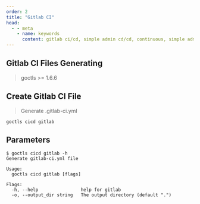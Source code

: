 ```yaml
---
order: 2
title: "Gitlab CI"
head:
  - - meta
    - name: keywords
      content: gitlab ci/cd, simple admin cd/cd, continuous, simple admin
---
```


## Gitlab CI Files Generating

> goctls >= 1.6.6

## Create Gitlab CI File

> Generate .gitlab-ci.yml

```shell
goctls cicd gitlab
```

## Parameters 

```shell
$ goctls cicd gitlab -h
Generate gitlab-ci.yml file

Usage:
  goctls cicd gitlab [flags]

Flags:
  -h, --help                help for gitlab
  -o, --output_dir string   The output directory (default ".")
```

